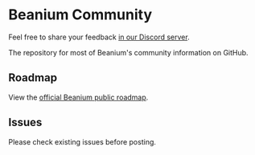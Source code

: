 # Beanium Community

Feel free to share your feedback [in our Discord server](https://discord.beanium.net).

The repository for most of Beanium's community information on GitHub.  

## Roadmap

View the [official Beanium public roadmap](https://github.com/orgs/BeaniumMC/projects/1).  

## Issues

Please check existing issues before posting.
